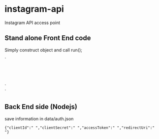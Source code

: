 # instagram-api
Instagram API access point



## Stand alone Front End code

Simply construct object and call run();

`
<script src="https://code.jquery.com/jquery-1.12.4.min.js"></script>
`
`
<script type="text/javascript" src="instagramapi/instagramapi.js"></script>
`
`
<script>
`
	var instaAPI = new InstaAPI({
		target: 'insta_api1',
		clientId: '',
		userId: '',
		accessToken: '',
		resolution : 'low',
		maxContentCount: 5
	});
	instaAPI.run();
		</script>
</head>
<body>
`
<div class="instagramFeed" id="insta_api1"></div>	
`

## Back End side (Nodejs)

save information in data/auth.json

`
{"clientId":" ","clientSecret":" ","accessToken":" ","redirectUri":" "}
`

